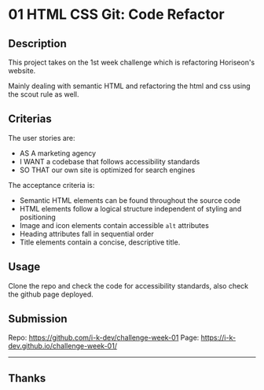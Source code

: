 # 01 HTML CSS Git: Code Refactor

## Description 

This project takes on the 1st week challenge which is refactoring Horiseon's website.

Mainly dealing with semantic HTML and refactoring the html and css using the scout rule as well.

## Criterias

The user stories are:
* AS A marketing agency
* I WANT a codebase that follows accessibility standards
* SO THAT our own site is optimized for search engines

The acceptance criteria is:
* Semantic HTML elements can be found throughout the source code
* HTML elements follow a logical structure independent of styling and positioning
* Image and icon elements contain accessible `alt` attributes
* Heading attributes fall in sequential order
* Title elements contain a concise, descriptive title.

## Usage 

Clone the repo and check the code for accessibility standards, also check the github page deployed.

## Submission
Repo: https://github.com/i-k-dev/challenge-week-01
Page: https://i-k-dev.github.io/challenge-week-01/

---


## Thanks
